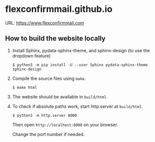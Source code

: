 # flexconfirmmail.github.io

URL: https://www.flexconfirmmail.com

## How to build the website locally

1. Install Sphinx, pydata-sphinx-theme, and sphinx-design (to use the dropdown feature)

   ```
   $ python3 -m pip install -U --user Sphinx pydata-sphinx-theme sphinx-design
   ```

2. Compile the source files using `make`.

   ```
   $ make html
   ```

3. The website should be available in `build/html`.

4. To check if absolute paths work, start http.server at `build/html`.

   ```
   $ python3 -m http.server 8000
   ```

   Then open `http://localhost:8000` on your browser.

   Change the port number if needed.
